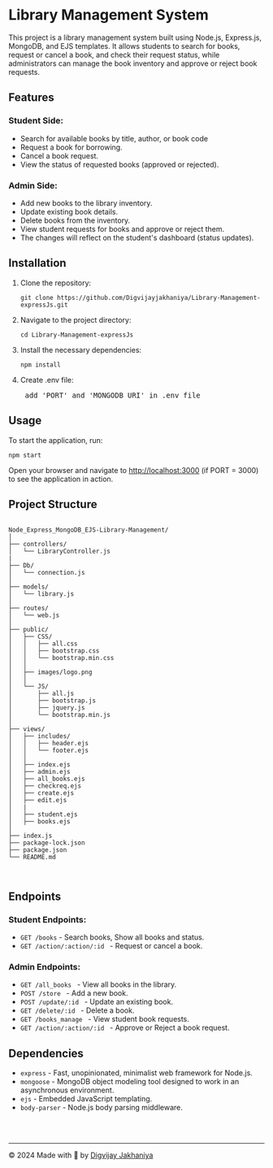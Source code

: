 <body>
    <h1>Library Management System</h1>
    <p>This project is a library management system built using Node.js, Express.js, MongoDB, and EJS templates. It allows students to search for books, request or cancel a book, and check their request status, while administrators can manage the book inventory and approve or reject book requests.</p>

  <h2>Features</h2>
    <h3>Student Side:</h3>
    <ul>
        <li>Search for available books by title, author, or book code</li>
        <li>Request a book for borrowing.</li>
        <li>Cancel a book request.</li>
        <li>View the status of requested books (approved or rejected).</li>
    </ul>

  <h3>Admin Side:</h3>
    <ul>
        <li>Add new books to the library inventory.</li>
        <li>Update existing book details.</li>
        <li>Delete books from the inventory.</li>
        <li>View student requests for books and approve or reject them.</li>
        <li>The changes will reflect on the student's dashboard (status updates).</li>
    </ul>

  <h2>Installation</h2>
    <ol>
        <li>Clone the repository:
            <pre><code>git clone https://github.com/Digvijayjakhaniya/Library-Management-expressJs.git</code></pre>
        </li>
        <li>Navigate to the project directory:
            <pre><code>cd Library-Management-expressJs</code></pre>
        </li>
        <li>Install the necessary dependencies:
            <pre><code>npm install</code></pre>
        </li>
        <li>Create .env file: 
          <pre> add 'PORT' and 'MONGODB_URI' in .env file </pre>
    </ol>

  <h2>Usage</h2>
    <p>To start the application, run:</p>
    <pre><code>npm start</code></pre>
    <p>Open your browser and navigate to <a href="http://localhost:3000">http://localhost:3000</a> (if PORT = 3000) to see the application in action.</p>

  <h2>Project Structure</h2>
    <pre><code>
Node_Express_MongoDB_EJS-Library-Management/
│
├── controllers/
│   └── LibraryController.js
|
├── Db/
│   └── connection.js
│
├── models/
│   └── library.js
│
├── routes/
│   └── web.js
│
├── public/
│   ├── CSS/
│   │   ├── all.css
│   │   ├── bootstrap.css
│   │   └── bootstrap.min.css
│   │
│   ├── images/logo.png
│   │
│   └── JS/
│       ├── all.js
│       ├── bootstrap.js
│       ├── jquery.js
│       └── bootstrap.min.js
│      
├── views/
│   ├── includes/
│   │   ├── header.ejs
│   │   └── footer.ejs
│   │
│   ├── index.ejs
│   ├── admin.ejs
│   ├── all_books.ejs
│   ├── checkreq.ejs
│   ├── create.ejs
│   ├── edit.ejs
│   | 
│   ├── student.ejs
│   ├── books.ejs
│   
├── index.js
├── package-lock.json
├── package.json
└── README.md
      
  </code></pre>

  <h2>Endpoints</h2>
    <h3>Student Endpoints:</h3>
    <ul>
        <li><code>GET /books</code> - Search books, Show all books and status.</li>
        <li><code>GET /action/:action/:id </code> - Request or cancel a book.</li>
    </ul>

  <h3>Admin Endpoints:</h3>
    <ul>
        <li><code>GET /all_books </code> - View all books in the library.</li>
        <li><code>POST /store </code> - Add a new book.</li>
        <li><code>POST /update/:id </code> - Update an existing book.</li>
        <li><code>GET /delete/:id </code> - Delete a book.</li>
        <li><code>GET /books_manage </code> - View student book requests.</li>
        <li><code>GET /action/:action/:id </code> - Approve or Reject a book request.</li>
    </ul>

  <h2>Dependencies</h2>
    <ul>
        <li><code>express</code> - Fast, unopinionated, minimalist web framework for Node.js.</li>
        <li><code>mongoose</code> - MongoDB object modeling tool designed to work in an asynchronous environment.</li>
        <li><code>ejs</code> - Embedded JavaScript templating.</li>
        <li><code>body-parser</code> - Node.js body parsing middleware.</li>
    </ul>
<br><br><hr>
  <footer class="card-footer bg-white pt-2">
    <p>© 2024 Made with 🤍 by <a href="https://digvijay.rf.gd" target="_blank" class="link-danger page-link alert-link d-inline">Digvijay Jakhaniya</a></p>
  </footer>
</body>
</html>
